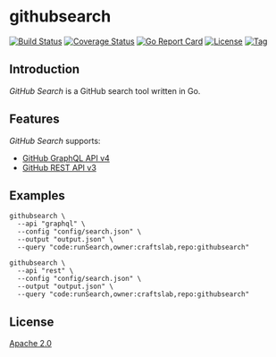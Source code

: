 # githubsearch

[![Build Status](https://travis-ci.com/craftslab/githubsearch.svg?branch=master)](https://travis-ci.com/craftslab/githubsearch)
[![Coverage Status](https://coveralls.io/repos/github/craftslab/githubsearch/badge.svg?branch=master)](https://coveralls.io/github/craftslab/githubsearch?branch=master)
[![Go Report Card](https://goreportcard.com/badge/github.com/craftslab/githubsearch)](https://goreportcard.com/report/github.com/craftslab/githubsearch)
[![License](https://img.shields.io/github/license/craftslab/githubsearch.svg?color=brightgreen)](https://github.com/craftslab/githubsearch/blob/master/LICENSE)
[![Tag](https://img.shields.io/github/tag/craftslab/githubsearch.svg?color=brightgreen)](https://github.com/craftslab/githubsearch/tags)



## Introduction

*GitHub Search* is a GitHub search tool written in Go.



## Features

*GitHub Search* supports:

- [GitHub GraphQL API v4](https://developer.github.com/v4/)
- [GitHub REST API v3](https://developer.github.com/v3/)



## Examples

```
githubsearch \
  --api "graphql" \
  --config "config/search.json" \
  --output "output.json" \
  --query "code:runSearch,owner:craftslab,repo:githubsearch"

githubsearch \
  --api "rest" \
  --config "config/search.json" \
  --output "output.json" \
  --query "code:runSearch,owner:craftslab,repo:githubsearch"
```



## License

[Apache 2.0](LICENSE)

